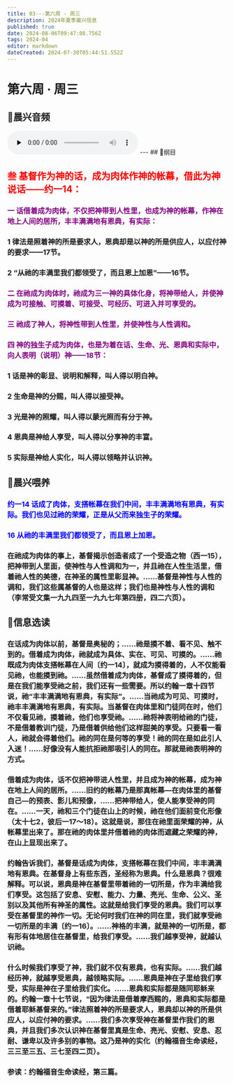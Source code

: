 ```yaml
---
title: 03---第六周 · 周三
description: 2024年夏季晨兴信息
published: true
date: 2024-08-06T09:47:08.756Z
tags: 2024-04
editor: markdown
dateCreated: 2024-07-30T05:44:51.552Z
---
```


# 第六周 · 周三
## 🎵晨兴音频
<audio id="audio" controls="" preload="none">
      <source id="mp3" src="/2024-04/week6/week6day3.mp3">
</audio>
---
## 📖纲目

## <font color=red>**叁    基督作为神的话，成为肉体作神的帐幕，借此为神说话——约一14：**</font>

### <font color=purple>一    话借着成为肉体，不仅把神带到人性里，也成为神的帐幕，作神在地上人间的居所，丰丰满满地有恩典，有实际：</font>

### 1    律法是照着神的所是要求人，恩典却是以神的所是供应人，以应付神的要求——17节。

### 2    “从祂的丰满里我们都领受了，而且恩上加恩”——16节。

### <font color=purple>二    在祂成为肉体时，祂成为三一神的具体化身，将神带给人，并使神成为可接触、可摸着、可接受、可经历、可进入并可享受的。</font>

### <font color=purple>三    祂成了神人，将神性带到人性里，并使神性与人性调和。</font>

### <font color=purple>四    神的独生子成为肉体，也是为着在话、生命、光、恩典和实际中，向人表明（说明）神——18节：</font>

### 1    话是神的彰显、说明和解释，叫人得以明白神。

### 2    生命是神的分赐，叫人得以接受神。

### 3    光是神的照耀，叫人得以蒙光照而有分于神。

### 4    恩典是神给人享受，叫人得以分享神的丰富。

### 5    实际是神给人实化，叫人得以领略并认识神。

## 📖晨兴喂养

### <font color=blue> 约一14    话成了肉体，支搭帐幕在我们中间，丰丰满满地有恩典，有实际。我们也见过祂的荣耀，正是从父而来独生子的荣耀。</font>

### <font color=blue> 16    从祂的丰满里我们都领受了，而且恩上加恩。</font>

### 在祂成为肉体的事上，基督揭示创造者成了一个受造之物（西一15），把神带到人里面，使神性与人性调和为一，并且祂在人性生活里，借着祂人性的美德，在神圣的属性里彰显神。……基督是神性与人性的调和，我们这些属基督的人也是这样；我们也是神性与人性的调和（李常受文集一九九四至一九九七年第四册，四二六页）。

## 📖信息选读

### 在话成为肉体以前，基督是奥秘的；……祂是摸不着、看不见、触不到的。借着成为肉体，祂就成为具体、实在、可见、可摸的。……祂既成为肉体支搭帐幕在人间〔约一14〕，就成为摸得着的，人不仅能看见祂，也能摸到祂。……虽然借着成为肉体，基督成了摸得着的，但是在我们能享受祂之前，我们还有一些需要。所以约翰一章十四节说，祂“丰丰满满地有恩典，有实际”。……当祂成为可见、可摸时，祂丰丰满满地有恩典，有实际。当基督在肉体里和门徒同在时，他们不仅看见祂，摸着祂，他们也享受祂。……祂将神表明给祂的门徒，不是借着教训门徒，乃是借着供给他们这样甜美的享受。只要看一看人，祂就会得着他们。祂的同在是何等的享受！祂的同在是如此引人入迷！……好像没有人能抗拒祂那吸引人的同在。那就是祂表明神的方式。

### 借着成为肉体，话不仅把神带进人性里，并且成为神的帐幕，成为神在地上人间的居所。……旧约的帐幕乃是那真帐幕—在肉体里的基督自己—的预表、影儿和预像，……把神带给人，使人能享受神的同在。……一天，祂和三个门徒在山上的时候，祂在他们面前变化形像（太十七2，彼后一17～18）。这就是说，那住在祂里面荣耀的神，从帐幕里出来了。那在祂的肉体里并借着祂的肉体而遮藏之荣耀的神，在山上显现出来了。

### 约翰告诉我们，基督是话成为肉体，支搭帐幕在我们中间，丰丰满满地有恩典。在基督身上有些东西，圣经称为恩典。什么是恩典？很难解释。可以说，恩典是神在基督里带着祂的一切所是，作为丰满给我们享受。这包括了安息、安慰、能力、力量、亮光、生命、公义、圣别以及其他所有神圣的属性。这就是给我们享受的恩典。我们可以享受在基督里的神作一切。无论何时我们在神的同在里，我们就享受祂一切所是的丰满〔约一16〕。……神格的丰满，就是神的一切所是，都有形有体地居住在基督里，给我们享受。……我们越享受神，就越认识祂。

### 什么时候我们享受了神，我们就不仅有恩典，也有实际。……我们越经历神，就越享受恩典，越领略实际。……恩典是神在子里给我们享受，实际是神在子里给我们实化。……恩典和实际都是随同耶稣来的。约翰一章十七节说，“因为律法是借着摩西赐的，恩典和实际都是借着耶稣基督来的。”律法照着神的所是要求人，恩典却以神的所是供应人，以应付神的要求。……我们多次享受神在基督里作我们的恩典，并且我们多次认识神在基督里真是生命、亮光、安慰、安息、忍耐、谦卑以及许多别的事物。这乃是神的实化（约翰福音生命读经，三三至三五、三七至四二页）。

### 参读：约翰福音生命读经，第三篇。
<!-- Google tag (gtag.js) -->
<script async src="https://www.googletagmanager.com/gtag/js?id=G-1P8709Z16T"></script>
<script>
  window.dataLayer = window.dataLayer || [];
  function gtag(){dataLayer.push(arguments);}
  gtag('js', new Date());

  gtag('config', 'G-1P8709Z16T');
</script>
